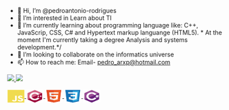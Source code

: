- 👋 Hi, I’m @pedroantonio-rodrigues
- 👀 I’m interested in Learn about TI
- 🌱 I’m currently learning about programming language like: C++, JavaScrip, CSS, C# and Hypertext markup languange (HTML5).
      \* At the moment I'm currently taking a degree Analysis and systems development.*/
- 💞️ I’m looking to collaborate on the informatics universe  
- 📫 How to reach me: Email- pedro_arxp@hotmail.com

 <div>
  <a href="https://github.com/pedroantonio-rodrigues">
  <img height="180em" src="https://github-readme-stats.vercel.app/api?username=pedroantonio-rodrigues&show_icons=true&theme=highcontrast&include_all_commits=true&count_private=true"/>
  <img height="180em" src="https://github-readme-stats.vercel.app/api/top-langs/?username=pedroantonio-rodrigues&layout=compact&langs_count=7&theme=highcontrast"/>
</div>
</div>
<div style="display: inline_block"><br>
  <img align="center" alt="Pedro-Js" height="30" width="40" src="https://raw.githubusercontent.com/devicons/devicon/master/icons/javascript/javascript-plain.svg">
<!--   <img align="center" alt="Pedro-Ts" height="30" width="40" src="https://raw.githubusercontent.com/devicons/devicon/master/icons/typescript/typescript-plain.svg"> -->
  <img align="center" alt="Pedro-Cpp" height="30" width="40" src="https://github.com/devicons/devicon/blob/master/icons/cplusplus/cplusplus-original.svg">
  <img align="center" alt="Pedro-HTML" height="30" width="40" src="https://raw.githubusercontent.com/devicons/devicon/master/icons/html5/html5-original.svg">
  <img align="center" alt="Pedro-CSS" height="30" width="40" src="https://raw.githubusercontent.com/devicons/devicon/master/icons/css3/css3-original.svg">
<!--   <img align="center" alt="Pedro-Python" height="30" width="40" src="https://raw.githubusercontent.com/devicons/devicon/master/icons/python/python-original.svg"> -->
  <img align="center" alt="Pedro-Csharp" height="30" width="40" src="https://raw.githubusercontent.com/devicons/devicon/master/icons/csharp/csharp-original.svg">
</div>
